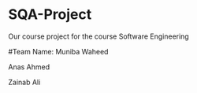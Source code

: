 # SQA-Project

Our course project for the course Software Engineering

#Team Name: Muniba Waheed 

Anas Ahmed

Zainab Ali
